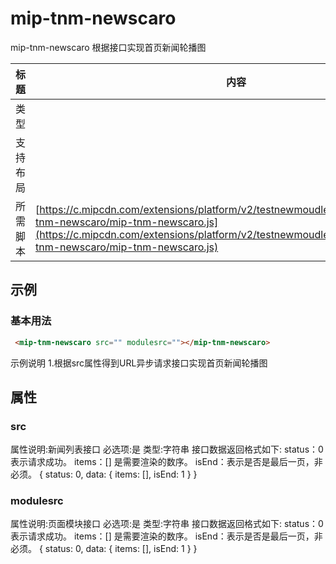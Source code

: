 # mip-tnm-newscaro

mip-tnm-newscaro 根据接口实现首页新闻轮播图

标题|内容
----|----
类型|
支持布局|
所需脚本| [https://c.mipcdn.com/extensions/platform/v2/testnewmoudle7.no2.35nic.com/mip-tnm-newscaro/mip-tnm-newscaro.js](https://c.mipcdn.com/extensions/platform/v2/testnewmoudle7.no2.35nic.com/mip-tnm-newscaro/mip-tnm-newscaro.js)

## 示例

### 基本用法
```html
 <mip-tnm-newscaro src="" modulesrc=""></mip-tnm-newscaro>
````
示例说明
1.根据src属性得到URL异步请求接口实现首页新闻轮播图

## 属性

### src

属性说明:新闻列表接口
必选项:是
类型:字符串
接口数据返回格式如下:
status：0 表示请求成功。
items：[] 是需要渲染的数序。
isEnd：表示是否是最后一页，非必须。
{
    status: 0,
    data: {
        items: [],
        isEnd: 1
    }
}
### modulesrc

属性说明:页面模块接口
必选项:是
类型:字符串
接口数据返回格式如下:
status：0 表示请求成功。
items：[] 是需要渲染的数序。
isEnd：表示是否是最后一页，非必须。
{
    status: 0,
    data: {
        items: [],
        isEnd: 1
    }
}
